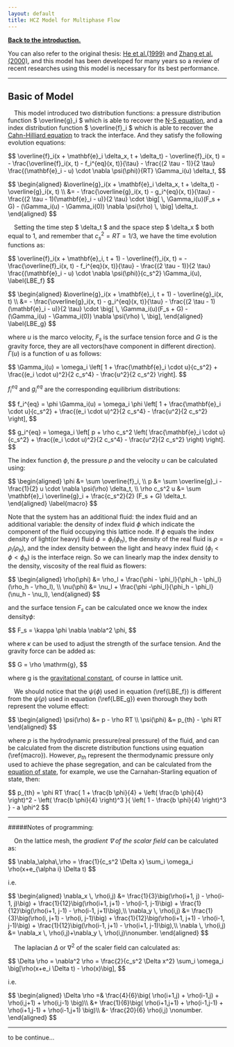 ```yaml
---
layout: default
title: HCZ Model for Multiphase Flow
---
```


[**Back to the introduction.**](https://cheryli.github.io/LBM_droplet-shan-chen-2D)

 
You can also refer to the original thesis: [He et al.(1999)](https://doi.org/10.1006/jcph.1999.6257) and [Zhang et al.(2000)](https://doi.org/10.1016/S0010-4655(00)00099-0), and this model has been developed for many years so a review of recent researches using this model is necessary for its best performance. 

---

## Basic of Model

&emsp;This model introduced two distribution functions: a pressure distribution function $ \overline{g}_i $ which is able to recover the [N-S equation](https://en.wikipedia.org/wiki/Navier%E2%80%93Stokes_equations), and a index distribution function $ \overline{f}_i $ which is able to recover the [Cahn-Hilliard equation](https://en.wikipedia.org/wiki/Cahn%E2%80%93Hilliard_equation) to track the interface. And they satisfy the following evolution equations:

<p>$$
    \overline{f}_i(x + \mathbf{e}_i \delta_x, t + \delta_t) - \overline{f}_i(x, t)    
    =   - \frac{\overline{f}_i(x, t) - f_i^{eq}(x, t)}{\tau}
        - \frac{(2 \tau - 1)}{2 \tau}
        \frac{(\mathbf{e}_i - u) \cdot \nabla \psi(\phi)}{RT} 
        \Gamma_i(u) \delta_t,
$$</p>

<p>$$
\begin{aligned}
    &\overline{g}_i(x + \mathbf{e}_i \delta_x, t + \delta_t) - \overline{g}_i(x, t)     \\
    &=   - \frac{\overline{g}_i(x, t) - g_i^{eq}(x, t)}{\tau}
        - \frac{(2 \tau - 1)(\mathbf{e}_i - u)}{2 \tau}
        \cdot   \big[ \, 
            \Gamma_i(u)(F_s + G) - (\Gamma_i(u) - \Gamma_i(0)) \nabla \psi(\rho) \, 
        \big] \delta_t.
\end{aligned}
$$</p>

&emsp;Setting the time step $ \delta_t $ and the space step $ \delta_x $ both equal to 1, and remember that $c_s^2 = RT = 1/3$, we have the time evolution functions as:

<p>$$
    \overline{f}_i(x + \mathbf{e}_i, t + 1) - \overline{f}_i(x, t)
    =   - \frac{\overline{f}_i(x, t) - f_i^{eq}(x, t)}{\tau}
        - \frac{(2 \tau - 1)}{2 \tau}
        \frac{(\mathbf{e}_i - u) \cdot \nabla \psi(\phi)}{c_s^2} 
        \Gamma_i(u),           \label{LBE_f}
$$</p>

<p>$$
\begin{aligned}
    &\overline{g}_i(x + \mathbf{e}_i, t + 1) - \overline{g}_i(x, t) \\
    &=   - \frac{\overline{g}_i(x, t) - g_i^{eq}(x, t)}{\tau}
        - \frac{(2 \tau - 1)(\mathbf{e}_i - u)}{2 \tau}
        \cdot   \big[ \, 
            \Gamma_i(u)(F_s + G) - (\Gamma_i(u) - \Gamma_i(0)) \nabla \psi(\rho) \, 
        \big],          
\end{aligned}       \label{LBE_g}
$$</p>

where $u$ is the marco velocity, $F_s$ is the surface tension force and $G$ is the gravity force, they are all vectors(have component in different direction). $\Gamma(u)$ is a function of u as follows:

<p>$$
\Gamma_i(u) = \omega_i \left[
    1 + \frac{\mathbf{e}_i \cdot u}{c_s^2}
    + \frac{(e_i \cdot u)^2}{2 c_s^4}
    - \frac{u^2}{2 c_s^2}
\right].
$$</p>

$f_i^{eq}$ and $g_i^{eq}$ are the corresponding equilibrium distributions:

<p>$$
f_i^{eq} = \phi \Gamma_i(u) = \omega_i \phi \left[
    1 + \frac{\mathbf{e}_i \cdot u}{c_s^2}
    + \frac{(e_i \cdot u)^2}{2 c_s^4}
    - \frac{u^2}{2 c_s^2}
\right],
$$</p>

<p>$$
g_i^{eq} = \omega_i \left[
    p + \rho c_s^2 \left(
        \frac{\mathbf{e}_i \cdot u}{c_s^2}
        + \frac{(e_i \cdot u)^2}{2 c_s^4}
        - \frac{u^2}{2 c_s^2}
    \right)    
\right].
$$</p>

The index function $\phi$, the pressure $p$ and the velocity $u$ can be calculated using:

<p>$$
\begin{aligned}
    \phi &= \sum \overline{f}_i, \\
    p &= \sum \overline{g}_i - \frac{1}{2} u \cdot \nabla \psi(\rho) \delta_t,   \\
    \rho c_s^2 u &= \sum \mathbf{e}_i \overline{g}_i + \frac{c_s^2}{2} (F_s + G) \delta_t.  
\end{aligned}   \label{macro}
$$</p>

Note that the system has an additional fluid: the index fluid and an additional variable: the density of index fluid $\phi$ which indicate the component of the fluid occupying this lattice node. If $\phi$ equals the index density of light(or heavy) fluid $\phi = \phi_l(\phi_h)$, the density of the real fluid is $\rho = \rho_l(\rho_h)$, and the index density between the light and heavy index fluid $(\phi_l < \phi < \phi_h)$ is the interface reign. So we can linearly map the index density to the density, viscosity of the real fluid as flowers:

<p>$$
\begin{aligned}
    \rho(\phi) &= \rho_l + \frac{\phi - \phi_l}{\phi_h - \phi_l} (\rho_h - \rho_l), \\
    \nu(\phi) &= \nu_l + \frac{\phi -\phi_l}{\phi_h - \phi_l} (\nu_h - \nu_l),
\end{aligned}
$$</p>

and the surface tension $F_s$ can be calculated once we know the index density$\phi$:

<p>$$ F_s = \kappa \phi \nabla \nabla^2 \phi, $$</p>

where $\kappa$ can be used to adjust the strength of the surface tension. And the gravity force can be added as:

<p>$$ G = \rho \mathrm{g}, $$</p>

where $\mathrm{g}$ is the [gravitational constant](https://en.wikipedia.org/wiki/Gravitational_constant), of course in lattice unit.

&emsp;We should notice that the $\psi(\phi)$ used in equation (\ref{LBE_f}) is different from the $\psi(\rho)$ used in equation (\ref{LBE_g}) even thorough they both represent the volume effect:

<p>$$
\begin{aligned}
    \psi(\rho) &= p - \rho RT    \\
    \psi(\phi) &= p_{th} - \phi RT
\end{aligned}
$$</p>

where $p$ is the hydrodynamic pressure(real pressure) of the fluid, and can be calculated from the discrete distribution functions using equation (\ref{macro}). However, $p_{th}$ represent the thermodynamic pressure only used to achieve the phase segregation, and can be calculated from the [equation of state](https://en.wikipedia.org/wiki/Equation_of_state), for example, we use the Carnahan-Starling equation of state, then:

<p>$$
p_{th} = \phi RT \frac{
    1 + \frac{b \phi}{4} + \left( \frac{b \phi}{4} \right)^2 - \left( \frac{b \phi}{4} \right)^3 
}{
    \left( 1 - \frac{b \phi}{4} \right)^3     
} - a \phi^2
$$</p>

---

#####Notes of programming:

&emsp;On the lattice mesh, the *gradient $\nabla$ of the scalar field* can be calculated as:

<p>$$
    \nabla_\alpha\,\rho = \frac{1}{c_s^2 \Delta x} \sum_i \omega_i \rho(x+e_{\alpha i} \Delta t)
$$</p>
i.e.
<p>$$
\begin{aligned}
    \nabla_x \, \rho(i,j) &= \frac{1}{3}\big(\rho(i+1, j) - \rho(i-1, j)\big)
        + \frac{1}{12}\big(\rho(i+1, j+1) - \rho(i-1, j-1)\big)
        + \frac{1}{12}\big(\rho(i+1, j-1) - \rho(i-1, j+1)\big),\\
    \nabla_y \, \rho(i,j) &= \frac{1}{3}\big(\rho(i, j+1) - \rho(i, j-1)\big)
        + \frac{1}{12}\big(\rho(i+1, j+1) - \rho(i-1, j-1)\big)
        + \frac{1}{12}\big(\rho(i-1, j+1) - \rho(i+1, j-1)\big),\\
    \nabla \, \rho(i,j) &= \nabla_x \, \rho(i,j)+\nabla_y \, \rho(i,j)\nonumber.
\end{aligned}
$$</p>

&emsp;The laplacian $\Delta$ or $\nabla^2$ of the scaler field can calculated as:
<p>$$
\Delta \rho = \nabla^2 \rho
    = \frac{2}{c_s^2 \Delta x^2} \sum_i \omega_i \big[\rho(x+e_i \Delta t) - \rho(x)\big],
$$</p>
i.e.
<p>$$
\begin{aligned}
\Delta \rho =& \frac{4}{6}\big( \rho(i+1,j) + \rho(i-1,j) + \rho(i,j+1) + \rho(i,j-1) \big)\\
    &+ \frac{1}{6}\big( \rho(i+1,j+1) + \rho(i-1,j-1) + \rho(i+1,j-1) + \rho(i-1,j+1) \big)\\
    &- \frac{20}{6} \rho(i,j) \nonumber.
\end{aligned}
$$</p>

---

to be continue...